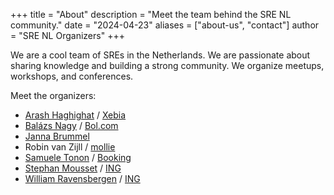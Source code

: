 +++
title = "About"
description = "Meet the team behind the SRE NL community."
date = "2024-04-23"
aliases = ["about-us", "contact"]
author = "SRE NL Organizers"
+++

We are a cool team of SREs in the Netherlands. We are passionate about sharing knowledge and
building a strong community. We organize meetups, workshops, and conferences.

Meet the organizers:

- [Arash Haghighat](https://a12t.co) / [Xebia](https://xebia.com/)
- [Balázs Nagy](https://www.linkedin.com/in/balnagy/) / [Bol.com](https://www.bol.com)
- [Janna Brummel](https://www.linkedin.com/in/jannabrummel/)
- Robin van Zijll / [mollie](https://www.mollie.com/)
- [Samuele Tonon](https://www.linkedin.com/in/samueletonon/) / [Booking](https://www.booking.com/)
- [Stephan Mousset](https://www.linkedin.com/in/stephanmousset/) / [ING](https://www.ing.nl/)
- [William Ravensbergen](https://www.linkedin.com/in/william-ravensbergen/) / [ING](https://www.ing.nl/)
